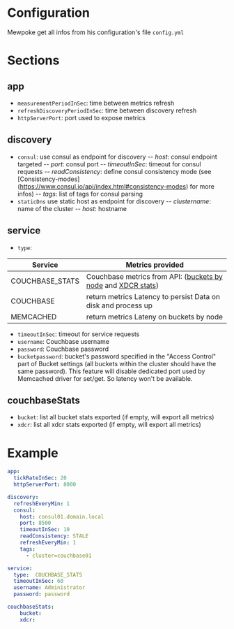 # Configuration

Mewpoke get all infos from his configuration's file ```config.yml```

# Sections

## app
- `measurementPeriodInSec`: time between metrics refresh
- `refreshDiscoveryPeriodInSec`: time between discovery refresh
- `httpServerPort`: port used to expose metrics

## discovery
- `consul`: use consul as endpoint for discovery
 -- *host*: consul endpoint targeted
 -- *port*: consul port
 -- *timeoutInSec*: timeout for consul requests
 -- *readConsistency*: define consul consistency mode (see [Consistency-modes] (https://www.consul.io/api/index.html#consistency-modes) for more infos)
 -- *tags*: list of tags for consul parsing
- `staticDns` use static host as endpoint for discovery
 -- *clustername*: name of the cluster
 -- *host*: hostname

## service
- `type`:

| Service | Metrics provided |
| ------ | ------ |
| COUCHBASE_STATS | Couchbase metrics from API: ([buckets by node](https://developer.couchbase.com/documentation/server/3.x/admin/REST/rest-bucket-stats.html) and [XDCR stats](https://developer.couchbase.com/documentation/server/3.x/admin/REST/rest-xdcr-statistics.html)) |
| COUCHBASE | return metrics Latency to persist Data on disk and process up |
| MEMCACHED | return metrics Lateny on buckets by node|
- `timeoutInSec`: timeout for service requests
- `username`: Couchbase username
- `password`: Couchbase password
- `bucketpassword`: bucket's password specified in the "Access Control" part of Bucket settings (all buckets within the cluster should have the same password). This feature will disable dedicated port used by Memcached driver for set/get. So latency won't be available.

## couchbaseStats
- `bucket`: list all bucket stats exported (if empty, will export all metrics)
- `xdcr`: list all xdcr stats exported (if empty, will export all metrics)

# Example

```yaml
app:
  tickRateInSec: 20
  httpServerPort: 8000

discovery:
  refreshEveryMin: 1
  consul:
    host: consul01.domain.local
    port: 8500
    timeoutInSec: 10
    readConsistency: STALE
    refreshEveryMin: 1
    tags:
      - cluster=couchbase01

service:
  type:  COUCHBASE_STATS
  timeoutInSec: 60
  username: Administrator
  password: password

couchbaseStats:
    bucket:
    xdcr:
```

